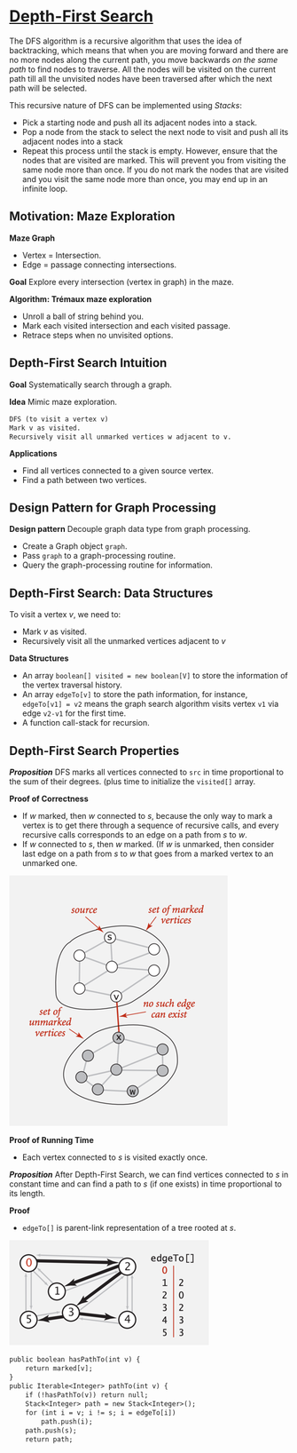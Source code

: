# [Depth-First Search](https://www.hackerearth.com/practice/algorithms/graphs/depth-first-search/tutorial/)

The DFS algorithm is a recursive algorithm that uses the idea of backtracking, which means that when
you are moving forward and there are no more nodes along the current path, you move backwards *on the
same path* to find nodes to traverse. All the nodes will be visited on the current path till all the
unvisited nodes have been traversed after which the next path will be selected.

This recursive nature of DFS can be implemented using *Stacks*:
- Pick a starting node and push all its adjacent nodes into a stack.
- Pop a node from the stack to select the next node to visit and push all its adjacent nodes into a
stack
- Repeat this process until the stack is empty. However, ensure that the nodes that are visited are
marked. This will prevent you from visiting the same node more than once. If you do not mark the nodes
that are visited and you visit the same node more than once, you may end up in an infinite loop.

## Motivation: Maze Exploration
**Maze Graph**
- Vertex = Intersection.
- Edge = passage connecting intersections.

**Goal** Explore every intersection (vertex in graph) in the maze.

**Algorithm: Trémaux maze exploration**
- Unroll a ball of string behind you.
- Mark each visited intersection and each visited passage.
- Retrace steps when no unvisited options.

## Depth-First Search Intuition

**Goal** Systematically search through a graph.

**Idea** Mimic maze exploration.

```pseudocode
DFS (to visit a vertex v)
Mark v as visited.
Recursively visit all unmarked vertices w adjacent to v.
```

**Applications**
- Find all vertices connected to a given source vertex.
- Find a path between two vertices.

## Design Pattern for Graph Processing

**Design pattern** Decouple graph data type from graph processing.

- Create a Graph object `graph`.
- Pass `graph` to a graph-processing routine.
- Query the graph-processing routine for information.

## Depth-First Search: Data Structures

To visit a vertex $v$, we need to:
- Mark $v$ as visited.
- Recursively visit all the unmarked vertices adjacent to $v$

**Data Structures**
- An array `boolean[] visited = new boolean[V]` to store the information of
the vertex traversal history.
- An array `edgeTo[v]` to store the path information, for instance,
`edgeTo[v1] = v2` means the graph search algorithm visits vertex `v1` via
edge `v2-v1` for the first time.
- A function call-stack for recursion.

## Depth-First Search Properties

***Proposition*** DFS marks all vertices connected to `src` in time proportional
to the sum of their degrees. (plus time to initialize the `visited[]` array.

**Proof of Correctness**
- If $w$ marked, then $w$ connected to $s$, because the only way to mark a vertex
is to get there through a sequence of recursive calls, and every recursive calls
corresponds to an edge on a path from $s$ to $w$.
- If $w$ connected to $s$, then $w$ marked. (If $w$ is unmarked, then consider
last edge on a path from $s$ to $w$ that goes from a marked vertex to an unmarked
one.

![image](../../../image.png)

**Proof of Running Time**
- Each vertex connected to $s$ is visited exactly once.

***Proposition*** After Depth-First Search, we can find vertices connected to $s$
in constant time and can find a path to $s$ (if one exists) in time proportional
to its length.

**Proof**
- `edgeTo[]` is parent-link representation of a tree rooted at $s$.

![image_1](../../../image_1.png)

```pseudocode
public boolean hasPathTo(int v) {
    return marked[v];
}
public Iterable<Integer> pathTo(int v) {
    if (!hasPathTo(v)) return null;
    Stack<Integer> path = new Stack<Integer>();
    for (int i = v; i != s; i = edgeTo[i])
        path.push(i);
    path.push(s);
    return path;
```


